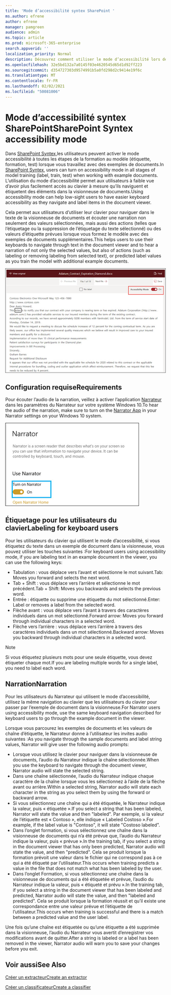 ```yaml
---
title: 'Mode d’accessibilité syntex SharePoint '
ms.author: efrene
author: efrene
manager: pamgreen
audience: admin
ms.topic: article
ms.prod: microsoft-365-enterprise
search.appverid: ''
localization_priority: Normal
description: Découvrez comment utiliser le mode d’accessibilité lors de la formation d’un modèle dans SharePoint Syntex.
ms.openlocfilehash: 32e5bd132a7a0145f03e4620545d65d1d92ff223
ms.sourcegitcommit: d354727303d9574991b5a0fd298d2c9414e19f6c
ms.translationtype: MT
ms.contentlocale: fr-FR
ms.lasthandoff: 02/02/2021
ms.locfileid: "50081006"
---
```

# <a name="sharepoint-syntex-accessibility-mode"></a><span data-ttu-id="922d7-103">Mode d’accessibilité syntex SharePoint</span><span class="sxs-lookup"><span data-stu-id="922d7-103">SharePoint Syntex accessibility mode</span></span>

<span data-ttu-id="922d7-104">Dans [SharePoint Syntex,](index.md)les utilisateurs peuvent activer le mode accessibilité à toutes les étapes de la formation au modèle (étiquette, formation, test) lorsque vous travaillez avec des exemples de documents.</span><span class="sxs-lookup"><span data-stu-id="922d7-104">In [SharePoint Syntex](index.md), users can turn on accessibility mode in all stages of model training (label, train, test) when working with example documents.</span></span> <span data-ttu-id="922d7-105">L’utilisation du mode d’accessibilité permet aux utilisateurs à faible vue d’avoir plus facilement accès au clavier à mesure qu’ils naviguent et étiquetent des éléments dans la visionneuse de documents.</span><span class="sxs-lookup"><span data-stu-id="922d7-105">Using accessibility mode can help low-sight users to have easier keyboard accessibility as they navigate and label items in the document viewer.</span></span>

<span data-ttu-id="922d7-106">Cela permet aux utilisateurs d’utiliser leur clavier pour naviguer dans le texte de la visionneuse de documents et écouter une narration non seulement des valeurs sélectionnées, mais aussi des actions (telles que l’étiquetage ou la suppression de l’étiquetage du texte sélectionné) ou des valeurs d’étiquette prévues lorsque vous formez le modèle avec des exemples de documents supplémentaires.</span><span class="sxs-lookup"><span data-stu-id="922d7-106">This helps users to use their keyboards to navigate through text in the document viewer and to hear a narration of not only the selected values, but also of actions (such as labeling or removing labeling from selected text), or predicted label values as you train the model with additional example documents.</span></span> 


![Mode d’accessibilité](../media/content-understanding/accessibility-mode.png)

## <a name="requirements"></a><span data-ttu-id="922d7-108">Configuration requise</span><span class="sxs-lookup"><span data-stu-id="922d7-108">Requirements</span></span>

<span data-ttu-id="922d7-109">Pour écouter l’audio de la narration, veillez à activer l’application [Narrateur](https://support.microsoft.com/windows/complete-guide-to-narrator-e4397a0d-ef4f-b386-d8ae-c172f109bdb1) dans les paramètres du Narrateur sur votre système Windows 10.</span><span class="sxs-lookup"><span data-stu-id="922d7-109">To hear the audio of the narration, make sure to turn on the [Narrator App](https://support.microsoft.com/windows/complete-guide-to-narrator-e4397a0d-ef4f-b386-d8ae-c172f109bdb1) in your Narrator settings on your Windows 10 system.</span></span>

![Activer le Narrateur](../media/content-understanding/narrator-settings.png)

## <a name="labeling-for-keyboard-users"></a><span data-ttu-id="922d7-111">Étiquetage pour les utilisateurs du clavier</span><span class="sxs-lookup"><span data-stu-id="922d7-111">Labeling for keyboard users</span></span>

<span data-ttu-id="922d7-112">Pour les utilisateurs du clavier qui utilisent le mode d’accessibilité, si vous étiquetez du texte dans un exemple de document dans la visionneuse, vous pouvez utiliser les touches suivantes :</span><span class="sxs-lookup"><span data-stu-id="922d7-112">For keyboard users using accessibility mode, if you are labeling text in an example document in the viewer, you can use the following keys:</span></span>

- <span data-ttu-id="922d7-113">Tabulation : vous déplace vers l’avant et sélectionne le mot suivant.</span><span class="sxs-lookup"><span data-stu-id="922d7-113">Tab: Moves you forward and selects the next word.</span></span>
- <span data-ttu-id="922d7-114">Tab + Shift : vous déplace vers l’arrière et sélectionne le mot précédent.</span><span class="sxs-lookup"><span data-stu-id="922d7-114">Tab + Shift: Moves you backwards and selects the previous word.</span></span>
- <span data-ttu-id="922d7-115">Entrée : étiquette ou supprime une étiquette du mot sélectionné.</span><span class="sxs-lookup"><span data-stu-id="922d7-115">Enter: Label or removes a label from the selected word.</span></span>
- <span data-ttu-id="922d7-116">Flèche avant : vous déplace vers l’avant à travers des caractères individuels dans un mot sélectionné.</span><span class="sxs-lookup"><span data-stu-id="922d7-116">Forward arrow: Moves you forward through individual characters in a selected word.</span></span>
- <span data-ttu-id="922d7-117">Flèche vers l’arrière : vous déplace vers l’arrière à travers des caractères individuels dans un mot sélectionné.</span><span class="sxs-lookup"><span data-stu-id="922d7-117">Backward arrow: Moves you backward through individual characters in a selected word.</span></span>

> [!NOTE]
> <span data-ttu-id="922d7-118">Si vous étiquetez plusieurs mots pour une seule étiquette, vous devez étiqueter chaque mot.</span><span class="sxs-lookup"><span data-stu-id="922d7-118">If you are labeling multiple words for a single label, you need to label each word.</span></span>


## <a name="narration"></a><span data-ttu-id="922d7-119">Narration</span><span class="sxs-lookup"><span data-stu-id="922d7-119">Narration</span></span>

<span data-ttu-id="922d7-120">Pour les utilisateurs du Narrateur qui utilisent le mode d’accessibilité, utilisez la même navigation au clavier que les utilisateurs du clavier pour passer par l’exemple de document dans la visionneuse.</span><span class="sxs-lookup"><span data-stu-id="922d7-120">For Narrator users using accessibility mode, use the same keyboard navigation described for keyboard users to go through the example document in the viewer.</span></span>

<span data-ttu-id="922d7-121">Lorsque vous parcourez les exemples de documents et les valeurs de chaîne d’étiquette, le Narrateur donne à l’utilisateur les invites audio suivantes :</span><span class="sxs-lookup"><span data-stu-id="922d7-121">As you navigate through the sample documents and label string values, Narrator will give user the following audio prompts:</span></span>

- <span data-ttu-id="922d7-122">Lorsque vous utilisez le clavier pour naviguer dans la visionneuse de documents, l’audio du Narrateur indique la chaîne sélectionnée.</span><span class="sxs-lookup"><span data-stu-id="922d7-122">When you use the keyboard to navigate through the document viewer, Narrator audio will state the selected string.</span></span>
- <span data-ttu-id="922d7-123">Dans une chaîne sélectionnée, l’audio du Narrateur indique chaque caractère de la chaîne lorsque vous les sélectionnez à l’aide de la flèche avant ou arrière.</span><span class="sxs-lookup"><span data-stu-id="922d7-123">Within a selected string, Narrator audio will state each character in the string as you select them by using the forward or backward arrow.</span></span>
- <span data-ttu-id="922d7-124">Si vous sélectionnez une chaîne qui a été étiquetée, le Narrateur indique la valeur, puis « étiquetée ».</span><span class="sxs-lookup"><span data-stu-id="922d7-124">If you select a string that has been labeled, Narrator will state the value and then "labeled".</span></span>  <span data-ttu-id="922d7-125">Par exemple, si la valeur de l’étiquette est « Contoso », elle indique « Labeled Costoso ».</span><span class="sxs-lookup"><span data-stu-id="922d7-125">For example, if the label value is "Contoso", it will state "Costoso labeled".</span></span> 
- <span data-ttu-id="922d7-126">Dans l’onglet formation, si vous sélectionnez une chaîne dans la visionneuse de documents qui n’a été prévue que, l’audio du Narrateur indique la valeur, puis « prévue ».</span><span class="sxs-lookup"><span data-stu-id="922d7-126">In the training tab, if you select a string in the document viewer that has only been predicted, Narrator audio will state the value, and then "predicted".</span></span> <span data-ttu-id="922d7-127">Cela se produit lorsque la formation prévoit une valeur dans le fichier qui ne correspond pas à ce qui a été étiqueté par l’utilisateur.</span><span class="sxs-lookup"><span data-stu-id="922d7-127">This occurs when training predicts a value in the file that does not match what has been labeled by the user.</span></span>
- <span data-ttu-id="922d7-128">Dans l’onglet Formation, si vous sélectionnez une chaîne dans la visionneuse de documents qui a été étiquetée et prévue, l’audio du Narrateur indique la valeur, puis « étiqueté et prévu ».</span><span class="sxs-lookup"><span data-stu-id="922d7-128">In the training tab, if you select a string in the document viewer that has been labeled and predicted, Narrator audio will state the value, and then "labeled and predicted".</span></span> <span data-ttu-id="922d7-129">Cela se produit lorsque la formation réussit et qu’il existe une correspondance entre une valeur prévue et l’étiquette de l’utilisateur.</span><span class="sxs-lookup"><span data-stu-id="922d7-129">This occurs when training is successful and there is a match between a predicted value and the user label.</span></span>



<span data-ttu-id="922d7-130">Une fois qu’une chaîne est étiquetée ou qu’une étiquette a été supprimée dans la visionneuse, l’audio du Narrateur vous avertit d’enregistrer vos modifications avant de quitter.</span><span class="sxs-lookup"><span data-stu-id="922d7-130">After a string is labeled or a label has been removed in the viewer, Narrator audio will warn you to save your changes before you exit.</span></span>

## <a name="see-also"></a><span data-ttu-id="922d7-131">Voir aussi</span><span class="sxs-lookup"><span data-stu-id="922d7-131">See Also</span></span>

[<span data-ttu-id="922d7-132">Créer un extracteur</span><span class="sxs-lookup"><span data-stu-id="922d7-132">Create an extractor</span></span>](create-an-extractor.md)</br>

[<span data-ttu-id="922d7-133">Créer un classificateur</span><span class="sxs-lookup"><span data-stu-id="922d7-133">Create a classifier</span></span>](create-a-classifier.md)</br>










 


  
  



